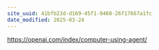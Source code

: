 ```yaml
---
site_uuid: 41bfb23d-d169-45f1-9460-26f17667a1fc
date_modified: 2025-03-24
---
```





https://openai.com/index/computer-using-agent/